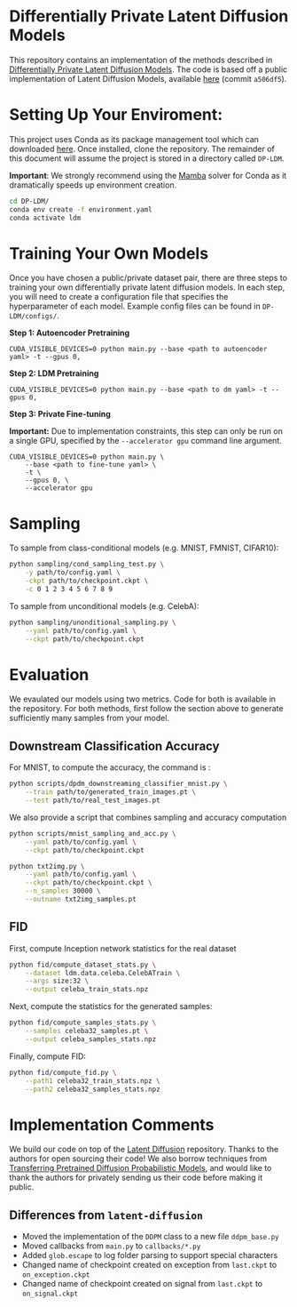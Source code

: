 # Differentially Private Latent Diffusion Models

This repository contains an implementation of the methods described in [Differentially Private Latent Diffusion Models](https://openreview.net/pdf?id=FLOxzCa6DS). The code is based off a public implementation of Latent Diffusion Models, available [here](https://github.com/CompVis/latent-diffusion) (commit `a506df5`).

# Setting Up Your Enviroment:
This project uses Conda as its package management tool which can downloaded [here](https://docs.conda.io/en/latest/). Once installed, clone the repository. The remainder of this document will assume the project is stored in a directory called `DP-LDM`.

**Important**: We strongly recommend using the [Mamba](https://www.anaconda.com/blog/a-faster-conda-for-a-growing-community) solver for Conda as it dramatically speeds up environment creation.

```sh
cd DP-LDM/
conda env create -f environment.yaml
conda activate ldm
```

# Training Your Own Models

Once you have chosen a public/private dataset pair, there are three steps to training your own differentially private latent diffusion models. In each step, you will need to create a configuration file that specifies the hyperparameter of each model. Example config files can be found in `DP-LDM/configs/`.

**Step 1: Autoencoder Pretraining**
```
CUDA_VISIBLE_DEVICES=0 python main.py --base <path to autoencoder yaml> -t --gpus 0,
```

**Step 2: LDM Pretraining**
```
CUDA_VISIBLE_DEVICES=0 python main.py --base <path to dm yaml> -t --gpus 0,
```

**Step 3: Private Fine-tuning**

**Important:** Due to implementation constraints, this step can only be run on a single GPU, specified by the `--accelerator gpu` command line argument.
```
CUDA_VISIBLE_DEVICES=0 python main.py \
    --base <path to fine-tune yaml> \
    -t \
    --gpus 0, \
    --accelerator gpu
```

# Sampling

To sample from class-conditional models (e.g. MNIST, FMNIST, CIFAR10):
```bash
python sampling/cond_sampling_test.py \
    -y path/to/config.yaml \
    -ckpt path/to/checkpoint.ckpt \
    -c 0 1 2 3 4 5 6 7 8 9
```

To sample from unconditional models (e.g. CelebA):
```bash
python sampling/unonditional_sampling.py \
    --yaml path/to/config.yaml \
    --ckpt path/to/checkpoint.ckpt
```

# Evaluation

We evaulated our models using two metrics. Code for both is available in the repository. For both methods, first follow the section above to generate sufficiently many samples from your model.

## Downstream Classification Accuracy
For MNIST, to compute the accuracy, the command is :
```bash
python scripts/dpdm_downstreaming_classifier_mnist.py \
    --train path/to/generated_train_images.pt \
    --test path/to/real_test_images.pt
```

We also provide a script that combines sampling and accuracy computation
```bash
python scripts/mnist_sampling_and_acc.py \
    --yaml path/to/config.yaml \
    --ckpt path/to/checkpoint.ckpt
```


```bash
python txt2img.py \
    --yaml path/to/config.yaml \
    --ckpt path/to/checkpoint.ckpt \
    --n_samples 30000 \
    --outname txt2img_samples.pt
```

## FID

First, compute Inception network statistics for the real dataset
```bash
python fid/compute_dataset_stats.py \
    --dataset ldm.data.celeba.CelebATrain \
    --args size:32 \
    --output celeba_train_stats.npz
```

Next, compute the statistics for the generated samples:
```bash
python fid/compute_samples_stats.py \
    --samples celeba32_samples.pt \
    --output celeba_samples_stats.npz
```

Finally, compute FID:
```bash
python fid/compute_fid.py \
    --path1 celeba32_train_stats.npz \
    --path2 celeba32_samples_stats.npz
```

# Implementation Comments

We build our code on top of the [Latent Diffusion](https://github.com/CompVis/latent-diffusion) repository. Thanks to the authors for open sourcing their code! We also borrow techniques from [Transferring Pretrained Diffusion Probabilistic Models](https://openreview.net/forum?id=8u9eXwu5GAb), and would like to thank the authors for privately sending us their code before making it public.

## Differences from `latent-diffusion`

* Moved the implementation of the `DDPM` class to a new file `ddpm_base.py`
* Moved callbacks from `main.py` to `callbacks/*.py`
* Added `glob.escape` to log folder parsing to support special characters
* Changed name of checkpoint created on exception from `last.ckpt` to `on_exception.ckpt`
* Changed name of checkpoint created on signal from `last.ckpt` to `on_signal.ckpt`
